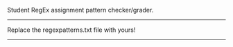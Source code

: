 Student RegEx assignment pattern checker/grader. 

************************************************

Replace the regexpatterns.txt file with yours!

************************************************
